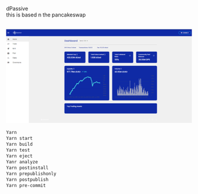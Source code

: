 dPassive <br>
this is based n the pancakeswap <br><br>

<img src="https://github.com/TortuC/React-TypeScript-dPassive/blob/main/2021-06-17_21-43-00.png" alt="image" /> <br>
```
Yarn 
Yarn start 
Yarn build 
Yarn test 
Yarn eject 
Yanr analyze 
Yarn postinstall 
Yarn prepublishonly 
Yarn postpublish 
Yarn pre-commit 
```
